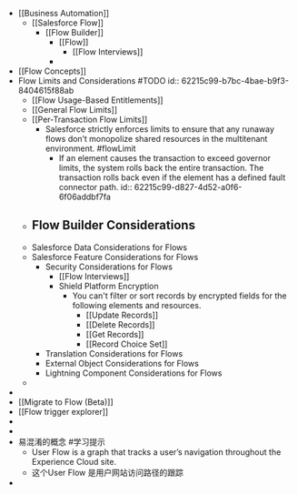 - [[Business Automation]]
	- [[Salesforce Flow]]
		- [[Flow Builder]]
			- [[Flow]]
				- [[Flow Interviews]]
			-
- [[Flow Concepts]]
- Flow Limits and Considerations #TODO
  id:: 62215c99-b7bc-4bae-b9f3-8404615f88ab
	- [[Flow Usage-Based Entitlements]]
	- [[General Flow Limits]]
	- [[Per-Transaction Flow Limits]]
		- Salesforce strictly enforces limits to ensure that any runaway flows don’t monopolize shared resources in the multitenant environment. #flowLimit
			- If an element causes the transaction to exceed governor limits, the system rolls back the entire transaction. The transaction rolls back even if the element has a defined fault connector path.
			  id:: 62215c99-d827-4d52-a0f6-6f06addbf7fa
	- Flow Builder Considerations
		-
	- Salesforce Data Considerations for Flows
	- Salesforce Feature Considerations for Flows
		- Security Considerations for Flows
			- [[Flow Interviews]]
			- Shield Platform Encryption
				- You can't filter or sort records by encrypted fields for the following elements and resources.
					- [[Update Records]]
					- [[Delete Records]]
					- [[Get Records]]
					- [[Record Choice Set]]
		- Translation Considerations for Flows
		- External Object Considerations for Flows
		- Lightning Component Considerations for Flows
	-
-
- [[Migrate to Flow (Beta)]]
- [[Flow trigger explorer]]
-
-
- 易混淆的概念 #学习提示
	- User Flow is a graph that tracks a user’s navigation throughout the Experience Cloud site.
	- 这个User Flow 是用户网站访问路径的跟踪
-